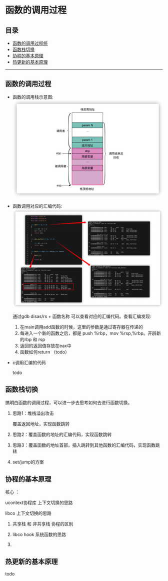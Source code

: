 # 函数的调用过程

## 目录

* [函数的调用过程统](#函数的调用过程)
* [函数栈切换](#函数栈切换)
* [协程的基本原理](#协程的基本原理)
* [热更新的基本原理](#热更新的基本原理)
---

## 函数的调用过程

* 函数的调用栈示意图:
![tu](../pic/函数调用1.png)

* 函数调用对应的汇编代码:
![tu](../pic/函数调用2.png)

    通过gdb disas/rs + 函数名称 可以查看对应的汇编代码。查看汇编发现:

    1. 在main调用add函数的时候，这里的参数是通过寄存器在传递的
    2. 每进入一个新的函数之后，都是 push %rbp，mov %rsp,%rbp。开辟新的rbp 和 rsp
    3. 返回的返回值存放在eax中
    4. 函数如何return （todo）

* c调用汇编的代码

    todo

## 函数栈切换

搞明白函数的调用过程，可以进一步去思考如何去进行函数切换。

1. 思路1：堆栈溢出攻击

    覆盖返回地址，实现函数跳转

2. 思路2：覆盖函数的地址的汇编代码，实现函数跳转

3. 思路3：覆盖函数的地址首部，插入跳转到其他函数的汇编代码，实现函数跳转

4. set/jump的方案

## 协程的基本原理

核心 ：

ucontext协程库 上下文切换的思路

libco 上下文切换的思路 


1. 共享栈 和 非共享栈 协程的区别 

2. libco hook 系统函数的思路

3. 

## 热更新的基本原理
todo
